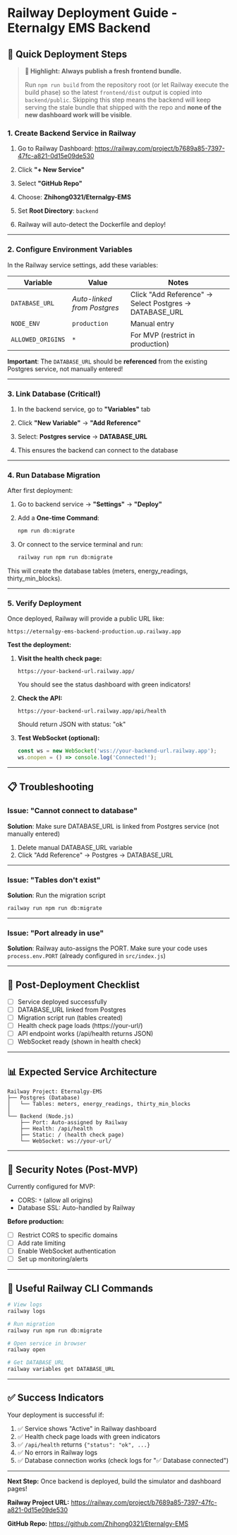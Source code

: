 # Railway Deployment Guide - Eternalgy EMS Backend

## 🚀 Quick Deployment Steps

> **🚨 Highlight: Always publish a fresh frontend bundle.**
>
> Run `npm run build` from the repository root (or let Railway execute the build phase) so the latest `frontend/dist` output is copied into `backend/public`. Skipping this step means the backend will keep serving the stale bundle that shipped with the repo and **none of the new dashboard work will be visible**.

### 1. Create Backend Service in Railway

1. Go to Railway Dashboard: https://railway.com/project/b7689a85-7397-47fc-a821-0d15e09de530

2. Click **"+ New Service"**

3. Select **"GitHub Repo"**

4. Choose: **Zhihong0321/Eternalgy-EMS**

5. Set **Root Directory**: `backend`

6. Railway will auto-detect the Dockerfile and deploy!

---

### 2. Configure Environment Variables

In the Railway service settings, add these variables:

| Variable | Value | Notes |
|----------|-------|-------|
| `DATABASE_URL` | *Auto-linked from Postgres* | Click "Add Reference" → Select Postgres → DATABASE_URL |
| `NODE_ENV` | `production` | Manual entry |
| `ALLOWED_ORIGINS` | `*` | For MVP (restrict in production) |

**Important**: The `DATABASE_URL` should be **referenced** from the existing Postgres service, not manually entered!

---

### 3. Link Database (Critical!)

1. In the backend service, go to **"Variables"** tab

2. Click **"New Variable"** → **"Add Reference"**

3. Select: **Postgres service** → **DATABASE_URL**

4. This ensures the backend can connect to the database

---

### 4. Run Database Migration

After first deployment:

1. Go to backend service → **"Settings"** → **"Deploy"**

2. Add a **One-time Command**:
   ```bash
   npm run db:migrate
   ```

3. Or connect to the service terminal and run:
   ```bash
   railway run npm run db:migrate
   ```

This will create the database tables (meters, energy_readings, thirty_min_blocks).

---

### 5. Verify Deployment

Once deployed, Railway will provide a public URL like:

```
https://eternalgy-ems-backend-production.up.railway.app
```

**Test the deployment:**

1. **Visit the health check page:**
   ```
   https://your-backend-url.railway.app/
   ```
   You should see the status dashboard with green indicators!

2. **Check the API:**
   ```
   https://your-backend-url.railway.app/api/health
   ```
   Should return JSON with status: "ok"

3. **Test WebSocket (optional):**
   ```javascript
   const ws = new WebSocket('wss://your-backend-url.railway.app');
   ws.onopen = () => console.log('Connected!');
   ```

---

## 📋 Troubleshooting

### Issue: "Cannot connect to database"

**Solution**: Make sure DATABASE_URL is linked from Postgres service (not manually entered)

1. Delete manual DATABASE_URL variable
2. Click "Add Reference" → Postgres → DATABASE_URL

---

### Issue: "Tables don't exist"

**Solution**: Run the migration script

```bash
railway run npm run db:migrate
```

---

### Issue: "Port already in use"

**Solution**: Railway auto-assigns the PORT. Make sure your code uses `process.env.PORT` (already configured in `src/index.js`)

---

## 🎯 Post-Deployment Checklist

- [ ] Service deployed successfully
- [ ] DATABASE_URL linked from Postgres
- [ ] Migration script run (tables created)
- [ ] Health check page loads (https://your-url/)
- [ ] API endpoint works (/api/health returns JSON)
- [ ] WebSocket ready (shown in health check)

---

## 📊 Expected Service Architecture

```
Railway Project: Eternalgy-EMS
├── Postgres (Database)
│   └── Tables: meters, energy_readings, thirty_min_blocks
│
└── Backend (Node.js)
    ├── Port: Auto-assigned by Railway
    ├── Health: /api/health
    ├── Static: / (health check page)
    └── WebSocket: ws://your-url/
```

---

## 🔐 Security Notes (Post-MVP)

Currently configured for MVP:
- CORS: `*` (allow all origins)
- Database SSL: Auto-handled by Railway

**Before production:**
- [ ] Restrict CORS to specific domains
- [ ] Add rate limiting
- [ ] Enable WebSocket authentication
- [ ] Set up monitoring/alerts

---

## 📝 Useful Railway CLI Commands

```bash
# View logs
railway logs

# Run migration
railway run npm run db:migrate

# Open service in browser
railway open

# Get DATABASE_URL
railway variables get DATABASE_URL
```

---

## ✅ Success Indicators

Your deployment is successful if:

1. ✅ Service shows "Active" in Railway dashboard
2. ✅ Health check page loads with green indicators
3. ✅ `/api/health` returns `{"status": "ok", ...}`
4. ✅ No errors in Railway logs
5. ✅ Database connection works (check logs for "✅ Database connected")

---

**Next Step:** Once backend is deployed, build the simulator and dashboard pages!

**Railway Project URL:** https://railway.com/project/b7689a85-7397-47fc-a821-0d15e09de530

**GitHub Repo:** https://github.com/Zhihong0321/Eternalgy-EMS

